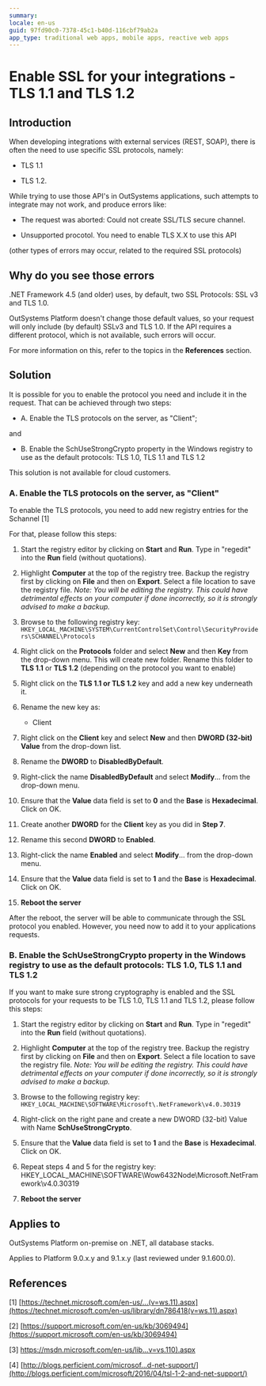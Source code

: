 ```yaml
---
summary:
locale: en-us
guid: 97fd90c0-7378-45c1-b40d-116cbf79ab2a
app_type: traditional web apps, mobile apps, reactive web apps
---
```


# Enable SSL for your integrations - TLS 1.1 and TLS 1.2

## Introduction

When developing integrations with external services (REST, SOAP), there is often the need to use specific SSL protocols, namely:

* TLS 1.1

* TLS 1.2.

While trying to use those API's in OutSystems applications, such attempts to integrate may not work, and produce errors like:

* The request was aborted: Could not create SSL/TLS secure channel.

* Unsupported procotol. You need to enable TLS X.X to use this API

(other types of errors may occur, related to the required SSL protocols)

## Why do you see those errors

.NET Framework 4.5 (and older) uses, by default, two SSL Protocols: SSL v3 and TLS 1.0.

OutSystems Platform doesn't change those default values, so your request will only include (by default) SSLv3 and TLS 1.0. If the API requires a different protocol, which is not available, such errors will occur.

For more information on this, refer to the topics in the **References** section.

## Solution

It is possible for you to enable the protocol you need and include it in the request. That can be achieved through two steps:

* A. Enable the TLS protocols on the server, as "Client";

and

* B. Enable the SchUseStrongCrypto property in the Windows registry to use as the default protocols: TLS 1.0, TLS 1.1 and TLS 1.2

<div class="info" markdown="1">

This solution is not available for cloud customers.

</div>

### A. Enable the TLS protocols on the server, as "Client"

To enable the TLS protocols, you need to add new registry entries for the Schannel [1]

For that, please follow this steps:

1. Start the registry editor by clicking on **Start** and **Run**. Type in "regedit" into the **Run** field (without quotations).

2. Highlight **Computer** at the top of the registry tree.  Backup the registry first by clicking on **File** and then on **Export**.  Select a file location to save the registry file.
    *Note: You will be editing the registry.  This could have detrimental effects on your computer if done incorrectly, so it is strongly advised to make a backup.*

3. Browse to the following registry key:
    `HKEY_LOCAL_MACHINE\SYSTEM\CurrentControlSet\Control\SecurityProviders\SCHANNEL\Protocols`

4. Right click on the **Protocols** folder and select **New** and then **Key** from the drop-down menu. This will create new folder.  Rename this folder to **TLS 1.1** or **TLS 1.2** (depending on the protocol you want to enable)

5. Right click on the **TLS 1.1 **or** TLS 1.2** key and add a new key underneath it.

6. Rename the new key as:

    * Client

7. Right click on the **Client** key and select **New** and then **DWORD (32-bit) Value** from the drop-down list.

8. Rename the **DWORD** to **DisabledByDefault**.

9. Right-click the name **DisabledByDefault** and select **Modify**... from the drop-down menu.

10. Ensure that the **Value** data field is set to **0** and the **Base** is **Hexadecimal**.  Click on OK.

11. Create another **DWORD** for the **Client** key as you did in **Step 7**.

12. Rename this second **DWORD** to **Enabled**.

13. Right-click the name **Enabled** and select **Modify**... from the drop-down menu.

14. Ensure that the **Value** data field is set to **1** and the **Base** is **Hexadecimal**. Click on OK.

15. **Reboot the server**

After the reboot, the server will be able to communicate through the SSL protocol you enabled. However, you need now to add it to your applications requests.

### B. Enable the SchUseStrongCrypto property in the Windows registry to use as the default protocols: TLS 1.0, TLS 1.1 and TLS 1.2

If you want to make sure strong cryptography is enabled and the SSL protocols for your requests to be TLS 1.0, TLS 1.1 and TLS 1.2, please follow this steps:

1. Start the registry editor by clicking on **Start** and **Run**. Type in "regedit" into the **Run** field (without quotations).

2. Highlight **Computer** at the top of the registry tree.  Backup the registry first by clicking on **File** and then on **Export**.  Select a file location to save the registry file.
    *Note: You will be editing the registry.  This could have detrimental effects on your computer if done incorrectly, so it is strongly advised to make a backup.*

3. Browse to the following registry key:
    `HKEY_LOCAL_MACHINE\SOFTWARE\Microsoft\.NetFramework\v4.0.30319`

4. Right-click on the right pane and create a new DWORD (32-bit) Value with Name **SchUseStrongCrypto**.

5. Ensure that the **Value** data field is set to **1** and the **Base** is **Hexadecimal**. Click on OK.

6. Repeat steps 4 and 5 for the registry key: HKEY_LOCAL_MACHINE\SOFTWARE\Wow6432Node\Microsoft\.NetFramework\v4.0.30319

7. **Reboot the server** 

## Applies to

OutSystems Platform on-premise on .NET, all database stacks.

Applies to Platform 9.0.x.y and 9.1.x.y (last reviewed under 9.1.600.0).

## References

[1] [https://technet.microsoft.com/en-us/...(v=ws.11).aspx](https://technet.microsoft.com/en-us/library/dn786418(v=ws.11).aspx)

[2] [https://support.microsoft.com/en-us/kb/3069494](https://support.microsoft.com/en-us/kb/3069494)

[3] [https://msdn.microsoft.com/en-us/lib...v=vs.110).aspx](https://msdn.microsoft.com/en-us/library/system.net.securityprotocoltype(v=vs.110).aspx)

[4] [http://blogs.perficient.com/microsof...d-net-support/](http://blogs.perficient.com/microsoft/2016/04/tsl-1-2-and-net-support/)

